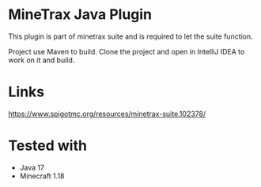 # MineTrax Java Plugin
This plugin is part of minetrax suite and is required to let the suite function.

Project use Maven to build. Clone the project and open in IntelliJ IDEA to work on it and build.

# Links
https://www.spigotmc.org/resources/minetrax-suite.102378/

# Tested with
 - Java 17
 - Minecraft 1.18
